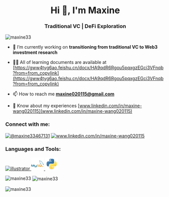 <h1 align="center">Hi 👋, I'm Maxine</h1>
<h3 align="center">Traditional VC | DeFi Exploration</h3>

<p align="left"> <img src="https://komarev.com/ghpvc/?username=maxine33&label=Profile%20views&color=0e75b6&style=flat" alt="maxine33" /> </p>

- 🔭 I’m currently working on **transitioning from traditional VC to Web3 investment research**

- 👨‍💻 All of learning documents are available at [https://gww4tyg6ao.feishu.cn/docx/HA9qdR6Rgou5pqxgzEGci3VFnqb?from=from_copylink](https://gww4tyg6ao.feishu.cn/docx/HA9qdR6Rgou5pqxgzEGci3VFnqb?from=from_copylink)

- 📫 How to reach me **maxine020115@gmail.com**

- 📄 Know about my experiences [www.linkedin.com/in/maxine-wang020115](www.linkedin.com/in/maxine-wang020115)

<h3 align="left">Connect with me:</h3>
<p align="left">
<a href="https://twitter.com/@maxine33467131" target="blank"><img align="center" src="https://raw.githubusercontent.com/rahuldkjain/github-profile-readme-generator/master/src/images/icons/Social/twitter.svg" alt="@maxine33467131" height="30" width="40" /></a>
<a href="https://linkedin.com/in/www.linkedin.com/in/maxine-wang020115" target="blank"><img align="center" src="https://raw.githubusercontent.com/rahuldkjain/github-profile-readme-generator/master/src/images/icons/Social/linked-in-alt.svg" alt="www.linkedin.com/in/maxine-wang020115" height="30" width="40" /></a>
</p>

<h3 align="left">Languages and Tools:</h3>
<p align="left"> <a href="https://www.adobe.com/in/products/illustrator.html" target="_blank" rel="noreferrer"> <img src="https://www.vectorlogo.zone/logos/adobe_illustrator/adobe_illustrator-icon.svg" alt="illustrator" width="40" height="40"/> </a> <a href="https://www.mysql.com/" target="_blank" rel="noreferrer"> <img src="https://raw.githubusercontent.com/devicons/devicon/master/icons/mysql/mysql-original-wordmark.svg" alt="mysql" width="40" height="40"/> </a> <a href="https://www.python.org" target="_blank" rel="noreferrer"> <img src="https://raw.githubusercontent.com/devicons/devicon/master/icons/python/python-original.svg" alt="python" width="40" height="40"/> </a> </p>

<p><img align="left" src="https://github-readme-stats.vercel.app/api/top-langs?username=maxine33&show_icons=true&locale=en&layout=compact" alt="maxine33" /></p>

<p>&nbsp;<img align="center" src="https://github-readme-stats.vercel.app/api?username=maxine33&show_icons=true&locale=en" alt="maxine33" /></p>

<p><img align="center" src="https://github-readme-streak-stats.herokuapp.com/?user=maxine33&" alt="maxine33" /></p>
